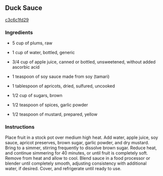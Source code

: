 ## Duck Sauce

[c3c6c1fd29](http://allrecipes.com/recipe/duck-sauce/)

### Ingredients

 - 5 cup of plums, raw

 - 1 cup of water, bottled, generic

 - 3/4 cup of apple juice, canned or bottled, unsweetened, without added ascorbic acid

 - 1 teaspoon of soy sauce made from soy (tamari)

 - 1 tablespoon of apricots, dried, sulfured, uncooked

 - 1/2 cup of sugars, brown

 - 1/2 teaspoon of spices, garlic powder

 - 1/2 teaspoon of mustard, prepared, yellow

### Instructions

Place fruit in a stock pot over medium high heat. Add water, apple juice, soy sauce, apricot preserves, brown sugar, garlic powder, and dry mustard. Bring to a simmer, stirring frequently to dissolve brown sugar. Reduce heat, and continue simmering for 40 minutes, or until fruit is completely soft. Remove from heat and allow to cool. Blend sauce in a food processor or blender until completely smooth, adjusting consistency with additional water, if desired. Cover, and refrigerate until ready to use.